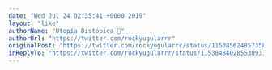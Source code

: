 ```yaml
---
date: "Wed Jul 24 02:35:41 +0000 2019"
layout: "like"
authorName: "Utopía Distópica 💚"
authorUrl: "https://twitter.com/rockyugularrr"
originalPost: "https://twitter.com/rockyugularrr/status/1153856248573583362"
inReplyTo: "https://twitter.com/rockyugularrr/status/1153848402855309313"
---
```

